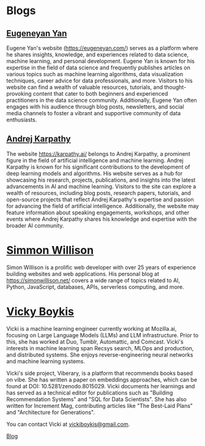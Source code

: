 # Blogs

## [Eugeneyan Yan ](https://eugeneyan.com/)

Eugene Yan's website (https://eugeneyan.com/) serves as a platform where he shares insights, knowledge, and experiences related to data science, machine learning, and personal development. Eugene Yan is known for his expertise in the field of data science and frequently publishes articles on various topics such as machine learning algorithms, data visualization techniques, career advice for data professionals, and more. Visitors to his website can find a wealth of valuable resources, tutorials, and thought-provoking content that cater to both beginners and experienced practitioners in the data science community. Additionally, Eugene Yan often engages with his audience through blog posts, newsletters, and social media channels to foster a vibrant and supportive community of data enthusiasts.

## [Andrej Karpathy](https://karpathy.ai/)

The website https://karpathy.ai/ belongs to Andrej Karpathy, a prominent figure in the field of artificial intelligence and machine learning. Andrej Karpathy is known for his significant contributions to the development of deep learning models and algorithms. His website serves as a hub for showcasing his research, projects, publications, and insights into the latest advancements in AI and machine learning. Visitors to the site can explore a wealth of resources, including blog posts, research papers, tutorials, and open-source projects that reflect Andrej Karpathy's expertise and passion for advancing the field of artificial intelligence. Additionally, the website may feature information about speaking engagements, workshops, and other events where Andrej Karpathy shares his knowledge and expertise with the broader AI community.



# [Simmon Willison](https://simonwillison.net)


Simon Willison is a prolific web developer with over 25 years of experience building websites and web applications. His personal blog at https://simonwillison.net/ covers a wide range of topics related to AI, Python, JavaScript, databases, APIs, serverless computing, and more. 

# [Vicky Boykis](https://vickiboykis.com/)

Vicki is a machine learning engineer currently working at Mozilla.ai, focusing on Large Language Models (LLMs) and LLM infrastructure. Prior to this, she has worked at Duo, Tumblr, Automattic, and Comcast. Vicki's interests in machine learning span Recsys search, MLOps and production, and distributed systems. She enjoys reverse-engineering neural networks and machine learning systems.

Vicki's side project, Viberary, is a platform that recommends books based on vibe. She has written a paper on embeddings approaches, which can be found at DOI: 10.5281/zenodo.8015029. Vicki documents her learnings and has served as a technical editor for publications such as "Building Recommendation Systems" and "SQL for Data Scientists". She has also written for Increment Mag, contributing articles like "The Best-Laid Plans" and "Architecture for Generations".

You can contact Vicki at vickiboykis@gmail.com.

[Blog](https://vickiboykis.com/)

